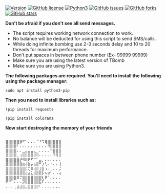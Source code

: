 [![Version](https://img.shields.io/badge/version-1.3.3-red.svg)]() [![GitHub license](https://img.shields.io/github/license/BlacksCrows/Devil-Eliminate.svg)](https://github.com/BlacksCrows/Devil-Eliminate/LICENSE) [![Python3](https://img.shields.io/badge/python-3.8.5-green.svg)]()
[![GitHub issues](https://img.shields.io/github/issues/BlacksCrows/Devil-Eliminate.svg)](https://github.com/BlacksCrows/Devil-Eliminate/issues)
[![GitHub forks](https://img.shields.io/github/forks/BlacksCrows/Devil-Eliminate.svg)](https://github.com/BlacksCrows/Devil-Eliminate/network)
[![GitHub stars](https://img.shields.io/github/stars/BlacksCrows/Devil-Eliminate.svg)](https://github.com/BlacksCrows/Devil-Eliminate/stargazers)

**Don't be afraid if you don't see all send messages.**

- The script requires working network connection to work.
- No balance will be deducted for using this script to send SMS/calls.
- While doing infinite bombing use 2-3 seconds delay and 10 to 20 threads for maximum performance.
- Don't put spaces in between phone number (Ex- 99999 99999)
- Make sure you are using the latest version of TBomb
- Make sure you are using Python3.


**The following packages are required. You'll need to install the following using the
package manager:**

```sudo apt install python3-pip```

**Then you need to install libraries such as:**

```!pip install requests```

```!pip install colorama```

**Now start destroying the memory of your friends**

```

⣿⣿⣿⣿⣿⡿⠋⠁⠄⠄⠄⠈⠘⠩⢿⣿⣿⣿⣿⣿
⣿⣿⣿⣿⠃⠄⠄⠄⠄⠄⠄⠄⠄⠄⠄⠻⣿⣿⣿⣿                    
⣿⣿⣿⣿⠄⠄⣀⣤⣤⣤⣄⡀⠄⠄⠄⠄⠙⣿⣿⣿
⣿⣿⣿⣿⡀⢰⣿⣿⣿⣿⣿⢿⠄⠄⠄⠄⠄⠹⢿⣿
⣿⣿⣿⣿⣿⡞⠻⠿⠟⠋⠉⠁⣤⡀⠄⠄⠄⠄⠄⠄
⣿⣿⣿⣿⣿⣿⣶⢼⣷⡤⣦⣿⠛⡰⢃⠄⠐⠄⠄⢸
⣿⣿⣿⣿⣿⣿⣿⡯⢍⠿⢾⡿⣸⣿⠰⠄⢀⠄⠄⡬
⣿⣿⣿⣿⣿⣿⣿⣴⣴⣅⣾⣿⣿⡧⠦⡶⠃⠄⠠⢴
⣿⣿⣿⣿⠿⠍⣿⣿⣿⣿⣿⣿⣿⢇⠟⠁⠄⠄⠄⠄
⠟⠛⠉⠄⠄⠄⡽⣿⣿⣿⣿⣿⣯⠏⠄⠄⠄⠄⠄⠄
⠄⠄⠄⢀⣾⣾⣿⣤⣯⣿⣿⡿⠃⠄⠄⠄⠄⠄.. 

```
